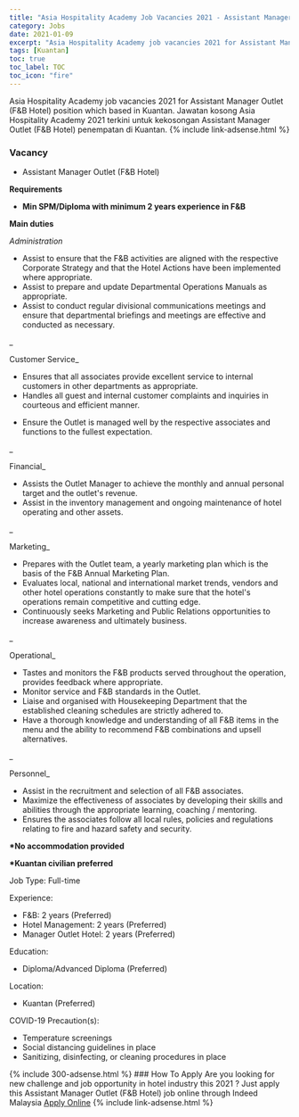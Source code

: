 ```yaml
---
title: "Asia Hospitality Academy Job Vacancies 2021 - Assistant Manager Outlet (F&B Hotel)" 
category: Jobs 
date: 2021-01-09 
excerpt: "Asia Hospitality Academy job vacancies 2021 for Assistant Manager Outlet (F&B Hotel) position which based in Kuantan. Jawatan kosong Asia Hospitality Academy 2021 terkini untuk kekosongan Assistant Manager Outlet (F&B Hotel) penempatan di Kuantan" 
tags: [Kuantan] 
toc: true 
toc_label: TOC 
toc_icon: "fire" 
--- 
```


Asia Hospitality Academy job vacancies 2021 for Assistant Manager Outlet (F&B Hotel) position which based in Kuantan. Jawatan kosong Asia Hospitality Academy 2021 terkini untuk kekosongan Assistant Manager Outlet (F&B Hotel) penempatan di Kuantan. 
{% include link-adsense.html %} 
### Vacancy 
- Assistant Manager Outlet (F&B Hotel) 
<div><p><b>Requirements</b></p><ul><li><b>Min SPM/Diploma with minimum 2 years experience in F&amp;B</b></li></ul><p><b>Main duties</b></p><p><i>Administration</i></p><ul><li>Assist to ensure that the F&amp;B activities are aligned with the respective Corporate Strategy and that the Hotel Actions have been implemented where appropriate.</li><li>Assist to prepare and update Departmental Operations Manuals as appropriate.</li><li>Assist to conduct regular divisional communications meetings and ensure that departmental briefings and meetings are effective and conducted as necessary.</li></ul><p>_</p><p>Customer Service_</p><ul><li>Ensures that all associates provide excellent service to internal customers in other departments as appropriate.</li><li>Handles all guest and internal customer complaints and inquiries in courteous and efficient manner.</li></ul><ul><li>Ensure the Outlet is managed well by the respective associates and functions to the fullest expectation.</li></ul><p>_</p><p>Financial_</p><ul><li>Assists the Outlet Manager to achieve the monthly and annual personal target and the outlet's revenue.</li><li>Assist in the inventory management and ongoing maintenance of hotel operating and other assets.</li></ul><p>_</p><p>Marketing_</p><ul><li>Prepares with the Outlet team, a yearly marketing plan which is the basis of the F&amp;B Annual Marketing Plan.</li><li>Evaluates local, national and international market trends, vendors and other hotel operations constantly to make sure that the hotel's operations remain competitive and cutting edge.</li><li>Continuously seeks Marketing and Public Relations opportunities to increase awareness and ultimately business.</li></ul><p>_</p><p>Operational_</p><ul><li>Tastes and monitors the F&amp;B products served throughout the operation, provides feedback where appropriate.</li><li>Monitor service and F&amp;B standards in the Outlet.</li><li>Liaise and organised with Housekeeping Department that the established cleaning schedules are strictly adhered to.</li><li>Have a thorough knowledge and understanding of all F&amp;B items in the menu and the ability to recommend F&amp;B combinations and upsell alternatives.</li></ul><p>_</p><p>Personnel_</p><ul><li>Assist in the recruitment and selection of all F&amp;B associates.</li><li>Maximize the effectiveness of associates by developing their skills and abilities through the appropriate learning, coaching / mentoring.</li><li>Ensures the associates follow all local rules, policies and regulations relating to fire and hazard safety and security.</li></ul><p><b>*No accommodation provided</b></p><p><b>*Kuantan civilian preferred</b></p><p>Job Type: Full-time</p><p>Experience:</p><ul><li>F&amp;B: 2 years (Preferred)</li><li>Hotel Management: 2 years (Preferred)</li><li>Manager Outlet Hotel: 2 years (Preferred)</li></ul><p>Education:</p><ul><li>Diploma/Advanced Diploma (Preferred)</li></ul><p>Location:</p><ul><li>Kuantan (Preferred)</li></ul><p>COVID-19 Precaution(s):</p><ul><li>Temperature screenings</li><li>Social distancing guidelines in place</li><li>Sanitizing, disinfecting, or cleaning procedures in place</li></ul></div> 
{% include 300-adsense.html %} 
### How To Apply 
Are you looking for new challenge and job opportunity in hotel industry this 2021 ?
Just apply this Assistant Manager Outlet (F&B Hotel) job online through Indeed Malaysia 
<a href="https://malaysia.indeed.com/viewjob?jk=cf01ecebb3d85ac3" class="btn btn--info" target="_blank" rel="nofollow noopenner">Apply Online</a> 
{% include link-adsense.html %} 